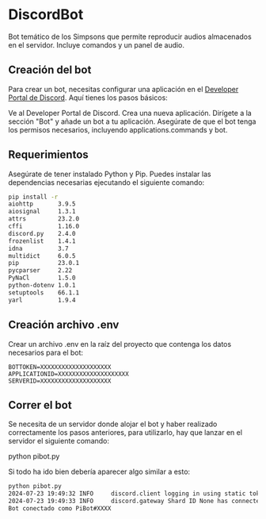 # DiscordBot
Bot temático de los Simpsons que permite reproducir audios almacenados en el servidor. Incluye comandos y un panel de audio.

## Creación del bot

Para crear un bot, necesitas configurar una aplicación en el [Developer Portal de Discord](https://discord.com/developers/applications). Aquí tienes los pasos básicos:

Ve al Developer Portal de Discord.
Crea una nueva aplicación.
Dirígete a la sección "Bot" y añade un bot a tu aplicación.
Asegúrate de que el bot tenga los permisos necesarios, incluyendo applications.commands y bot.

## Requerimientos
Asegúrate de tener instalado Python y Pip. Puedes instalar las dependencias necesarias ejecutando el siguiente comando:

```sh
pip install -r
aiohttp       3.9.5
aiosignal     1.3.1
attrs         23.2.0
cffi          1.16.0
discord.py    2.4.0
frozenlist    1.4.1
idna          3.7
multidict     6.0.5
pip           23.0.1
pycparser     2.22
PyNaCl        1.5.0
python-dotenv 1.0.1
setuptools    66.1.1
yarl          1.9.4
```

## Creación archivo .env

Crear un archivo .env en la raíz del proyecto que contenga los datos necesarios para el bot:


```
BOTTOKEN=XXXXXXXXXXXXXXXXXXXX
APPLICATIONID=XXXXXXXXXXXXXXXXXXXX
SERVERID=XXXXXXXXXXXXXXXXXXXX
```

## Correr el bot

Se necesita de un servidor donde alojar el bot y haber realizado correctamente los pasos anteriores, para utilizarlo, hay que lanzar en el servidor el siguiente comando:

python pibot.py

Si todo ha ido bien debería aparecer algo similar a esto:

```sh
python pibot.py
2024-07-23 19:49:32 INFO     discord.client logging in using static token
2024-07-23 19:49:33 INFO     discord.gateway Shard ID None has connected to Gateway (Session ID: XXXXXXXXXXXXXXXXXXXX).
Bot conectado como PiBot#XXXX
```






